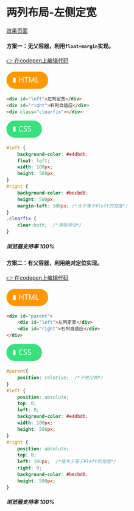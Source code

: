 # <b>两列布局-左侧定宽</b>

[效果页面](../assets/source/00布局-左侧定宽.html ':include :type=iframe width=100% height=502px')

#### 方案一：无父容器，利用`float+margin`实现。

 [:point_right: 在codepen上编辑代码](https://codepen.io/shuangcs/pen/oqMddQ)

![标签](../assets/html.svg)

```html
<div id="left">左列定宽</div>
<div id="right">右列自适应</div>
<div class="clearfix"></div>
```
![标签](../assets/css.svg)

```css
#left {
    background-color: #e4dbdb;
    float: left;
    width: 100px;
    height: 500px;
}
#right {
    background-color: #becbd0;
    height: 500px;
    margin-left: 100px; /*大于等于#left的宽度*/
}
.clearfix {
    clear:both;  /*清除浮动*/
}
```
##### <b>浏览器支持率 100%</b>

#### 方案二：有父容器，利用绝对定位实现。

 [:point_right: 在codepen上编辑代码](https://codepen.io/shuangcs/pen/BrPxVN)

![标签](../assets/html.svg)

```html
<div id="parent">
    <div id="left">左列定宽</div>
    <div id="right">右列自适应</div>
</div>
```
![标签](../assets/css.svg)

```css
#parent{
    position: relative;  /*子绝父相*/
}
#left {
    position: absolute;
    top: 0;
    left: 0;
    background-color: #e4dbdb;
    width: 100px;
    height: 500px;
}
#right {
    position: absolute;
    top: 0;
    left: 100px;  /*值大于等于#left的宽度*/
    right: 0;
    background-color: #becbd0;
    height: 500px;
}
```
##### <b>浏览器支持率 100%</b>



